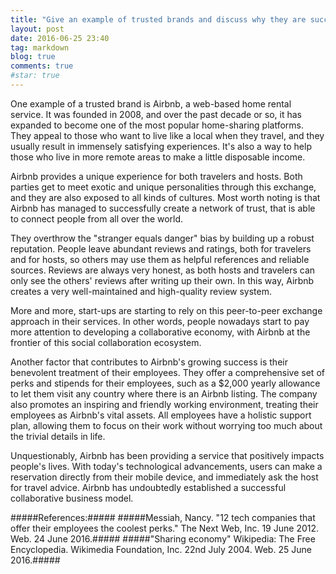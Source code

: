 ```yaml
---
title: "Give an example of trusted brands and discuss why they are successful"
layout: post
date: 2016-06-25 23:40
tag: markdown
blog: true
comments: true
#star: true
---
```


One example of a trusted brand is Airbnb, a web-based home rental service. It was founded in 2008, and over the past decade or so, it has expanded to become one of the most popular home-sharing platforms. They appeal to those who want to live like a local when they travel, and they usually result in immensely satisfying experiences. It's also a way to help those who live in more remote areas to make a little disposable income. 

Airbnb provides a unique experience for both travelers and hosts. Both parties get to meet exotic and unique personalities through this exchange, and they are also exposed to all kinds of cultures. Most worth noting is that Airbnb has managed to successfully create a network of trust, that is able to connect people from all over the world. 

They overthrow the "stranger equals danger" bias by building up a robust reputation. People leave abundant reviews and ratings, both for travelers and for hosts, so others may use them as helpful references and reliable sources. Reviews are always very honest, as both hosts and travelers can only see the others' reviews after writing up their own. In this way, Airbnb creates a very well-maintained and high-quality review system. 

More and more, start-ups are starting to rely on this peer-to-peer exchange approach in their services. In other words, people nowadays start to pay more attention to developing a collaborative economy, with Airbnb at the frontier of this social collaboration ecosystem. 

Another factor that contributes to Airbnb's growing success is their benevolent treatment of their employees. They offer a comprehensive set of perks and stipends for their employees, such as a $2,000 yearly allowance to let them visit any country where there is an Airbnb listing. The company also promotes an inspiring and friendly working environment, treating their employees as Airbnb's vital assets. All employees have a holistic support plan, allowing them to focus on their work without worrying too much about the trivial details in life. 

Unquestionably, Airbnb has been providing a service that positively impacts people's lives. With today's technological advancements, users can make a reservation directly from their mobile device, and immediately ask the host for travel advice. Airbnb has undoubtedly established a successful collaborative business model. 

#####References:#####
#####Messiah, Nancy. "12 tech companies that offer their employees the coolest perks." The Next Web, Inc. 19 June 2012. Web. 24 June 2016.#####
#####"Sharing economy" Wikipedia: The Free Encyclopedia. Wikimedia Foundation, Inc. 22nd July 2004. Web. 25 June 2016.#####
 